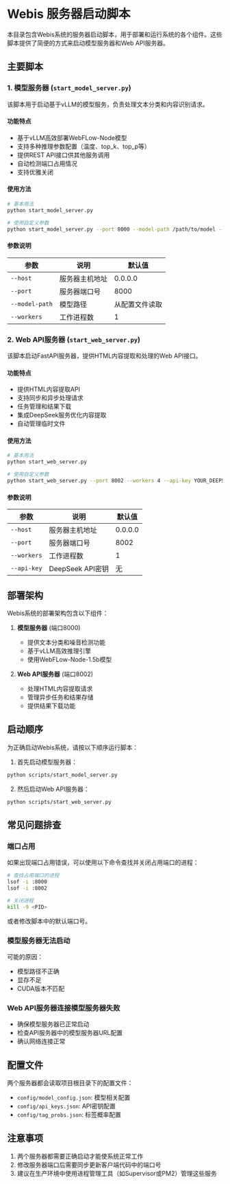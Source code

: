 # Webis 服务器启动脚本

本目录包含Webis系统的服务器启动脚本，用于部署和运行系统的各个组件。这些脚本提供了简便的方式来启动模型服务器和Web API服务器。

## 主要脚本

### 1. 模型服务器 (`start_model_server.py`)

该脚本用于启动基于vLLM的模型服务，负责处理文本分类和内容识别请求。

#### 功能特点
- 基于vLLM高效部署WebFLow-Node模型
- 支持多种推理参数配置（温度、top_k、top_p等）
- 提供REST API接口供其他服务调用
- 自动检测端口占用情况
- 支持优雅关闭

#### 使用方法

```bash
# 基本用法
python start_model_server.py

# 使用自定义参数
python start_model_server.py --port 8000 --model-path /path/to/model --workers 4
```

#### 参数说明

| 参数 | 说明 | 默认值 |
|------|------|--------|
| `--host` | 服务器主机地址 | 0.0.0.0 |
| `--port` | 服务器端口号 | 8000 |
| `--model-path` | 模型路径 | 从配置文件读取 |
| `--workers` | 工作进程数 | 1 |

### 2. Web API服务器 (`start_web_server.py`)

该脚本启动FastAPI服务器，提供HTML内容提取和处理的Web API接口。

#### 功能特点
- 提供HTML内容提取API
- 支持同步和异步处理请求
- 任务管理和结果下载
- 集成DeepSeek服务优化内容提取
- 自动管理临时文件

#### 使用方法

```bash
# 基本用法
python start_web_server.py

# 使用自定义参数
python start_web_server.py --port 8002 --workers 4 --api-key YOUR_DEEPSEEK_API_KEY
```

#### 参数说明

| 参数 | 说明 | 默认值 |
|------|------|--------|
| `--host` | 服务器主机地址 | 0.0.0.0 |
| `--port` | 服务器端口号 | 8002 |
| `--workers` | 工作进程数 | 1 |
| `--api-key` | DeepSeek API密钥 | 无 |

## 部署架构

Webis系统的部署架构包含以下组件：

1. **模型服务器** (端口8000)
   - 提供文本分类和噪音检测功能
   - 基于vLLM高效推理引擎
   - 使用WebFLow-Node-1.5b模型

2. **Web API服务器** (端口8002)
   - 处理HTML内容提取请求
   - 管理异步任务和结果存储
   - 提供结果下载功能

## 启动顺序

为正确启动Webis系统，请按以下顺序运行脚本：

1. 首先启动模型服务器：
```bash
python scripts/start_model_server.py
```

2. 然后启动Web API服务器：
```bash
python scripts/start_web_server.py
```

## 常见问题排查

### 端口占用

如果出现端口占用错误，可以使用以下命令查找并关闭占用端口的进程：

```bash
# 查找占用端口的进程
lsof -i :8000
lsof -i :8002

# 关闭进程
kill -9 <PID>
```

或者修改脚本中的默认端口号。

### 模型服务器无法启动

可能的原因：
- 模型路径不正确
- 显存不足
- CUDA版本不匹配

### Web API服务器连接模型服务器失败

- 确保模型服务器已正常启动
- 检查API服务器中的模型服务器URL配置
- 确认网络连接正常

## 配置文件

两个服务器都会读取项目根目录下的配置文件：
- `config/model_config.json`: 模型相关配置
- `config/api_keys.json`: API密钥配置
- `config/tag_probs.json`: 标签概率配置

## 注意事项

1. 两个服务器都需要正确启动才能使系统正常工作
2. 修改服务器端口后需要同步更新客户端代码中的端口号
3. 建议在生产环境中使用进程管理工具（如Supervisor或PM2）管理这些服务
